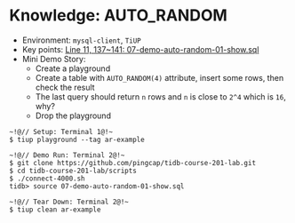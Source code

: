 # Knowledge: AUTO_RANDOM
+ Environment: `mysql-client`, `TiUP`
+ Key points:
[Line 11, 137~141: 07-demo-auto-random-01-show.sql](https://github.com/pingcap/tidb-course-201-lab/blob/master/scripts/07-demo-auto-random-01-show.sql)
+ Mini Demo Story:
  + Create a playground 
  + Create a table with `AUTO_RANDOM(4)` attribute, insert some rows, then check the result
  + The last query should return `n` rows and `n` is close to `2^4` which is `16`, why?
  + Drop the playground
```
~!@// Setup: Terminal 1@!~
$ tiup playground --tag ar-example

~!@// Demo Run: Terminal 2@!~
$ git clone https://github.com/pingcap/tidb-course-201-lab.git
$ cd tidb-course-201-lab/scripts
$ ./connect-4000.sh
tidb> source 07-demo-auto-random-01-show.sql

~!@// Tear Down: Terminal 2@!~
$ tiup clean ar-example
```